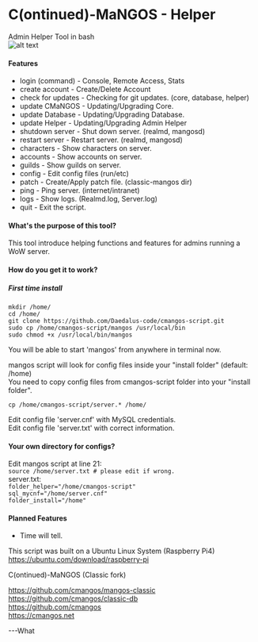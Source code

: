 # C(ontinued)-MaNGOS - Helper  

Admin Helper Tool in bash  
![alt text](https://i.imgur.com/abPUVax.png)

#### Features

* login (command)     -  Console, Remote Access, Stats
* create account      -  Create/Delete Account
* check for updates   -  Checking for git updates. (core, database, helper)
* update CMaNGOS      -  Updating/Upgrading Core.
* update Database     -  Updating/Upgrading Database.
* update Helper       -  Updating/Upgrading Admin Helper
* shutdown server     -  Shut down server. (realmd, mangosd)
* restart server      -  Restart server. (realmd, mangosd)
* characters          -  Show characters on server.
* accounts            -  Show accounts on server.
* guilds              -  Show guilds on server.
* config              -  Edit config files (run/etc)
* patch               -  Create/Apply patch file. (classic-mangos dir)
* ping                -  Ping server. (internet/intranet)
* logs                -  Show logs. (Realmd.log, Server.log)
* quit                -  Exit the script.  

#### What's the purpose of this tool?  
This tool introduce helping functions and features for admins running a WoW server.
#### How do you get it to work?
##### First time install
```mkdir /home/```  
```cd /home/```  
```git clone https://github.com/Daedalus-code/cmangos-script.git```  
```sudo cp /home/cmangos-script/mangos /usr/local/bin```  
```sudo chmod +x /usr/local/bin/mangos```  

You will be able to start 'mangos' from anywhere in terminal now.  

mangos script will look for config files inside your "install folder" (default: /home)  
You need to copy config files from cmangos-script folder into your "install folder".  

```cp /home/cmangos-script/server.* /home/```  

Edit config file 'server.cnf' with MySQL credentials.   
Edit config file 'server.txt' with correct information.  
#### Your own directory for configs?  

Edit mangos script at line 21:    
```source /home/server.txt # please edit if wrong.```  
server.txt:  
```folder_helper="/home/cmangos-script"```  
```sql_mycnf="/home/server.cnf"```  
```folder_install="/home"```  

#### Planned Features  
* Time will tell.  

This script was built on a Ubuntu Linux System (Raspberry Pi4)  
https://ubuntu.com/download/raspberry-pi  

C(ontinued)-MaNGOS (Classic fork)

https://github.com/cmangos/mangos-classic  
https://github.com/cmangos/classic-db  
https://github.com/cmangos  
https://cmangos.net  





---What
